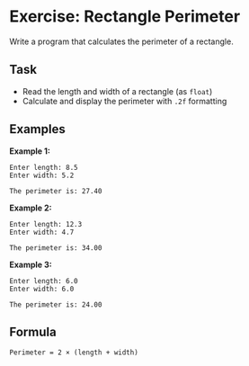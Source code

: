 # Exercise: Rectangle Perimeter

Write a program that calculates the perimeter of a rectangle.

## Task
- Read the length and width of a rectangle (as `float`)
- Calculate and display the perimeter with `.2f` formatting

## Examples
**Example 1:**
```
Enter length: 8.5
Enter width: 5.2
```
```
The perimeter is: 27.40
```

**Example 2:**
```
Enter length: 12.3
Enter width: 4.7
```
```
The perimeter is: 34.00
```

**Example 3:**
```
Enter length: 6.0
Enter width: 6.0
```
```
The perimeter is: 24.00
```

## Formula
`Perimeter = 2 × (length + width)`
